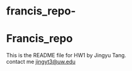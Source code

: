 # francis_repo-
# Francis_repo
This is the README file for HW1 by Jingyu Tang.       
contact me jingyt3@uw.edu
